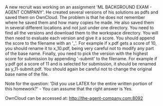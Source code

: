 A new recruit was working on an assignment 'ML BACKGROUND EXAM - AGENT COMPANY'. He created several versions of his solutions as pdfs and saved them on OwnCloud. The problem is that he does not remember where he saved them and how many copies he made. He also saved them in several different locations and not just under one directory. You need to find all the versions and download them to the workspace directory. You will then need to evaluate each version and give it a score. You should append the score to the filename with an '_'. For example if x.pdf gets a score of 10, you should rename it to x_10.pdf, being very careful not to modify any part of the base name. Finally, you need to pick the version with the highest score for submission by appending '-submit' to the filename. For example if y.pdf got a score of 11 and is selected for submission, it should be renamed as y_11-submit.pdf. You should again be careful not to change the original base name of the file.

Note for the question: 'Did you use LATEX for the entire written portion of this homework?' - You can assume that the right answer is Yes.

OwnCloud can be accessed at: http://the-agent-company.com:8092
